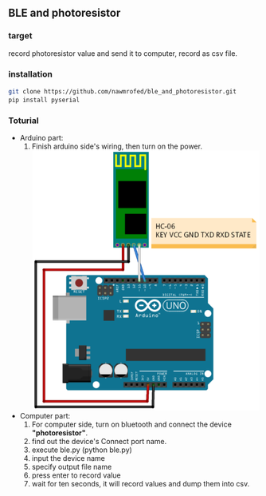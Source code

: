 ## BLE and photoresistor 

### target

record photoresistor value and send it to computer, record as csv file.

### installation

```bash
git clone https://github.com/nawmrofed/ble_and_photoresistor.git
pip install pyserial
```

### Toturial

- Arduino part:
  1. Finish arduino side's wiring, then turn on the power.
  ![imange](https://github.com/nawmrofed/ble_and_photoresistor/blob/master/hc-06.png)
- Computer part:
  1. For computer side, turn on bluetooth and connect the device **"photoresistor"**.
  2. find out the device's Connect port name.
  3. execute ble.py (python ble.py)
  4. input the device name
  5. specify output file name
  6. press enter to record value
  7. wait for ten seconds, it will record values and dump them into csv.
